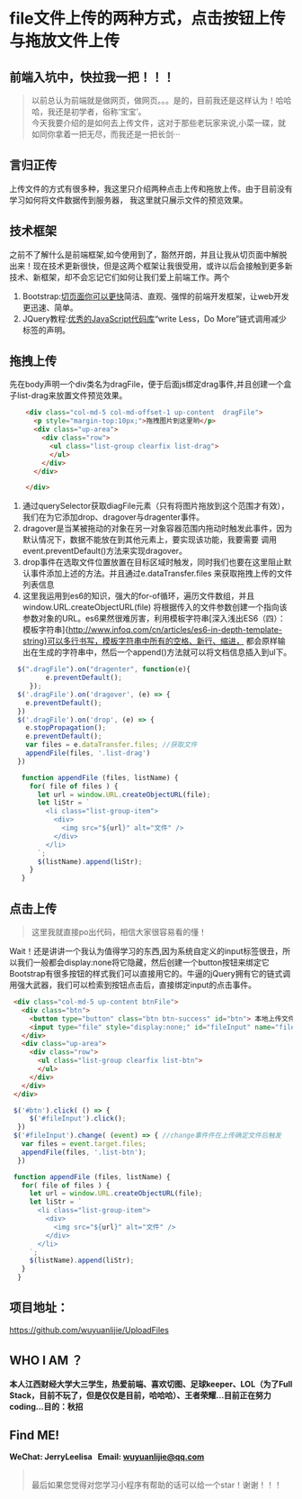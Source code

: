 # file文件上传的两种方式，点击按钮上传与拖放文件上传

## 前端入坑中，快拉我一把！！！
 > 以前总认为前端就是做网页，做网页。。。是的，目前我还是这样认为！哈哈哈，我还是初学者，俗称‘宝宝’。<br>
 今天我要介绍的是如何去上传文件，这对于那些老玩家来说,小菜一碟，就如同你拿着一把无尽，而我还是一把长剑···<br>

## 言归正传
上传文件的方式有很多种，我这里只介绍两种点击上传和拖放上传。由于目前没有学习如何将文件数据传到服务器，
我这里就只展示文件的预览效果。

## 技术框架
之前不了解什么是前端框架,如今使用到了，豁然开朗，并且让我从切页面中解脱出来！现在技术更新很快，但是这两个框架让我很受用，或许以后会接触到更多新技术、新框架，却不会忘记它们如何让我们爱上前端工作。两个
1. Bootstrap:[切页面你可以更快](http://www.bootcss.com/)简洁、直观、强悍的前端开发框架，让web开发更迅速、简单。
2. JQuery教程:[优秀的JavaScript代码库](http://www.w3school.com.cn/jquery/)“write Less，Do More”链式调用减少标签的声明。<br>

## 拖拽上传

先在body声明一个div类名为dragFile，便于后面js绑定drag事件,并且创建一个盒子list-drag来放置文件预览效果。
```html
    <div class="col-md-5 col-md-offset-1 up-content  dragFile">
      <p style="margin-top:10px;">拖拽图片到这里哟</p>
      <div class="up-area">
        <div class="row">
          <ul class="list-group clearfix list-drag">
          </ul>
        </div>
      </div>

    </div>
 ```
 1. 通过querySelector获取diagFile元素（只有将图片拖放到这个范围才有效），我们在为它添加drop、dragover与dragenter事件。
 2. dragover是当某被拖动的对象在另一对象容器范围内拖动时触发此事件，因为默认情况下，数据不能放在到其他元素上，要实现该功能，我要需要
 调用event.preventDefault()方法来实现dragover。
 3. drop事件在选取文件位置放置在目标区域时触发，同时我们也要在这里阻止默认事件添加上述的方法。并且通过e.dataTransfer.files
 来获取拖拽上传的文件列表信息
 4. 这里我运用到es6的知识，强大的for-of循环，遍历文件数组，并且window.URL.createObjectURL(file)
 将根据传入的文件参数创建一个指向该参数对象的URL。es6果然很难厉害，利用模板字符串[深入浅出ES6（四）：模板字符串]{http://www.infoq.com/cn/articles/es6-in-depth-template-string}可以多行书写，模板字符串中所有的空格、新行、缩进，
 都会原样输出在生成的字符串中，然后一个append()方法就可以将文档信息插入到ul下。
 
 ```javascript
   $(".dragFile").on("dragenter", function(e){
          e.preventDefault();
      });
   $('.dragFile').on('dragover', (e) => {
     e.preventDefault();
   })
   $('.dragFile').on('drop', (e) => {
     e.stopPropagation();
     e.preventDefault();
     var files = e.dataTransfer.files; //获取文件
     appendFile(files, '.list-drag')
   })

    function appendFile (files, listName) {
      for( file of files ) {
        let url = window.URL.createObjectURL(file);
        let liStr = `
          <li class="list-group-item">
            <div>
              <img src="${url}" alt="文件" />
            </div>
          </li>
        `;
        $(listName).append(liStr);
      }
    }

 ```
 ## 点击上传
 >这里我就直接po出代码，相信大家很容易看的懂！<br>
 
 Wait！还是讲讲一个我认为值得学习的东西,因为系统自定义的input标签很丑，所以我们一般都会display:none将它隐藏，然后创建一个button按钮来绑定它
 Bootstrap有很多按钮的样式我们可以直接用它的。牛逼的jQuery拥有它的链式调用强大武器，我们可以检索到按钮点击后，直接绑定input的点击事件。
 ```html
  <div class="col-md-5 up-content btnFile">
    <div class="btn">
      <button type="button" class="btn btn-success" id="btn"> 本地上传文件</button>
      <input type="file" style="display:none;" id="fileInput" name="fileselect" multiple>
    </div>
    <div class="up-area">
      <div class="row">
        <ul class="list-group clearfix list-btn">
        </ul>
      </div>
    </div>
  </div>
 ```

 ```javascript
  $('#btn').click( () => {
      $('#fileInput').click();
   })
  $('#fileInput').change( (event) => { //change事件件在上传确定文件后触发
    var files = event.target.files;
    appendFile(files, '.list-btn');
   })

  function appendFile (files, listName) {
    for( file of files ) {
      let url = window.URL.createObjectURL(file);
      let liStr = `
        <li class="list-group-item">
          <div>
            <img src="${url}" alt="文件" />
          </div>
        </li>
      `;
      $(listName).append(liStr);
    }
   }    
 ```
## 项目地址：
https://github.com/wuyuanlijie/UploadFiles

## WHO I AM ？
**本人江西财经大学大三学生，热爱前端、喜欢切图、足球keeper、LOL（为了Full Stack，目前不玩了，但是仅仅是目前，哈哈哈）、王者荣耀...目前正在努力coding...目的：秋招<br>** 
## Find ME! 
**WeChat: JerryLeelisa   Email: wuyuanlijie@qq.com**
 
> <br>最后如果您觉得对您学习小程序有帮助的话可以给一个star！谢谢！！！
